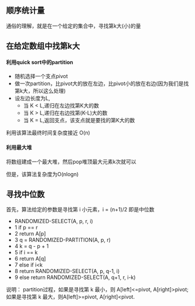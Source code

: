 ## 顺序统计量

通俗的理解，就是在一个给定的集合中，寻找第k大(小)的量


## 在给定数组中找第k大

#### 利用quick sort中的partition

* 随机选择一个支点pivot
* 做一次partition，比pivot大的放在左边，比pivot小的放在右边(因为我们是找第k大，所以这么处理)
* 设左边长度为L,
   *  当 K < L,递归在左边找第K大的数
   *  当 K > L,递归在右边找第(K-L)大的数
   *  当 K = L,返回支点，该支点就是要找的第K大的数


利用该算法最终时间复杂度接近 O(n)

#### 利用最大堆

将数组建成一个最大堆，然后pop堆顶最大元素k次就可以

但是，该算法复杂度为O(nlogn)


## 寻找中位数

首先，算法给定的参数是寻找第 i 小元素，i = (n+1)/2 即是中位数

* RANDOMIZED-SELECT(A, p, r, i)
* 1 if p == r
* 2    return A[p]
* 3 q = RANDOMIZED-PARTITION(A, p, r)
* 4 k = q - p + 1
* 5 if i == k
* 6     return A[q]
* 7 else if i<k
* 8     return RANDOMIZED-SELECT(A, p, q-1, i)
* 9 else return RANDOMIZED-SELECT(A, q+1, r, i-k)


说明： partition过程，如果是寻找第 k 最小，则 A[left]<=pivot, A[right]>pivot;如果是寻找第 k 最大，则A[left]>=pivot, A[right]<pivot.





